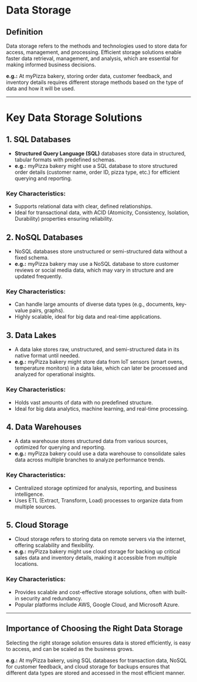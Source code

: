 # Data Storage  

## Definition  
Data storage refers to the methods and technologies used to store data for access, management, and processing. Efficient storage solutions enable faster data retrieval, management, and analysis, which are essential for making informed business decisions.

**e.g.:** At myPizza bakery, storing order data, customer feedback, and inventory details requires different storage methods based on the type of data and how it will be used.

---

# Key Data Storage Solutions  

## 1. SQL Databases  
- **Structured Query Language (SQL)** databases store data in structured, tabular formats with predefined schemas.
- **e.g.:** myPizza bakery might use a SQL database to store structured order details (customer name, order ID, pizza type, etc.) for efficient querying and reporting.

### Key Characteristics:
- Supports relational data with clear, defined relationships.
- Ideal for transactional data, with ACID (Atomicity, Consistency, Isolation, Durability) properties ensuring reliability.

## 2. NoSQL Databases  
- NoSQL databases store unstructured or semi-structured data without a fixed schema.
- **e.g.:** myPizza bakery may use a NoSQL database to store customer reviews or social media data, which may vary in structure and are updated frequently.

### Key Characteristics:
- Can handle large amounts of diverse data types (e.g., documents, key-value pairs, graphs).
- Highly scalable, ideal for big data and real-time applications.

## 3. Data Lakes  
- A data lake stores raw, unstructured, and semi-structured data in its native format until needed.
- **e.g.:** myPizza bakery might store data from IoT sensors (smart ovens, temperature monitors) in a data lake, which can later be processed and analyzed for operational insights.

### Key Characteristics:
- Holds vast amounts of data with no predefined structure.
- Ideal for big data analytics, machine learning, and real-time processing.

## 4. Data Warehouses  
- A data warehouse stores structured data from various sources, optimized for querying and reporting.
- **e.g.:** myPizza bakery could use a data warehouse to consolidate sales data across multiple branches to analyze performance trends.

### Key Characteristics:
- Centralized storage optimized for analysis, reporting, and business intelligence.
- Uses ETL (Extract, Transform, Load) processes to organize data from multiple sources.

## 5. Cloud Storage  
- Cloud storage refers to storing data on remote servers via the internet, offering scalability and flexibility.
- **e.g.:** myPizza bakery might use cloud storage for backing up critical sales data and inventory details, making it accessible from multiple locations.

### Key Characteristics:
- Provides scalable and cost-effective storage solutions, often with built-in security and redundancy.
- Popular platforms include AWS, Google Cloud, and Microsoft Azure.

---

## Importance of Choosing the Right Data Storage  
Selecting the right storage solution ensures data is stored efficiently, is easy to access, and can be scaled as the business grows.

**e.g.:** At myPizza bakery, using SQL databases for transaction data, NoSQL for customer feedback, and cloud storage for backups ensures that different data types are stored and accessed in the most efficient manner.
